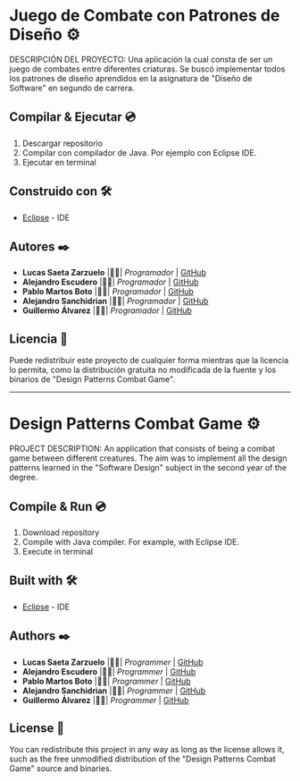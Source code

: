 # Juego de Combate con Patrones de Diseño ⚙️

DESCRIPCIÓN DEL PROYECTO: Una aplicación la cual consta de ser un juego de combates entre diferentes criaturas. Se buscó implementar todos los patrones de diseño aprendidos en la asignatura de "Diseño de Software" en segundo de carrera. 

## Compilar & Ejecutar 💿

1. Descargar repositorio
2. Compilar con compilador de Java. Por ejemplo con Eclipse IDE.
3. Ejecutar en terminal

## Construido con 🛠️

* [Eclipse](https://eclipseide.org/) - IDE

## Autores ✒️

* **Lucas Saeta Zarzuelo** |👨‍💻| *Programador* | [GitHub](https://github.com/lucassaeta)
* **Alejandro Escudero** |👨‍💻| *Programador* | [GitHub](https://github.com/JBazte)
* **Pablo Martos Boto** |👨‍💻| *Programador* | [GitHub](https://github.com/Pablotts)
* **Alejandro Sanchidrian** |👨‍💻| *Programador* | [GitHub](https://github.com/asanchdrian) 
* **Guillermo Álvarez** |👨‍💻| *Programador* | [GitHub](https://github.com/guilleslater)

## Licencia 📄

Puede redistribuir este proyecto de cualquier forma mientras que la licencia lo permita, como la distribución gratuita no modificada de la fuente y los binarios de "Design Patterns Combat Game".

---

# Design Patterns Combat Game ⚙️

PROJECT DESCRIPTION: An application that consists of being a combat game between different creatures. The aim was to implement all the design patterns learned in the "Software Design" subject in the second year of the degree.

## Compile & Run 💿

1. Download repository
2. Compile with Java compiler. For example, with Eclipse IDE.
3. Execute in terminal

## Built with 🛠️

* [Eclipse](https://eclipseide.org/) - IDE

## Authors ✒️

* **Lucas Saeta Zarzuelo** |👨‍💻| *Programmer* | [GitHub](https://github.com/lucassaeta)
* **Alejandro Escudero** |👨‍💻| *Programmer* | [GitHub](https://github.com/JBazte)
* **Pablo Martos Boto** |👨‍💻| *Programmer* | [GitHub](https://github.com/Pablotts)
* **Alejandro Sanchidrian** |👨‍💻| *Programmer* | [GitHub](https://github.com/asanchdrian) 
* **Guillermo Álvarez** |👨‍💻| *Programmer* | [GitHub](https://github.com/guilleslater)

## License 📄

You can redistribute this project in any way as long as the license allows it, such as the free unmodified distribution of the "Design Patterns Combat Game" source and binaries.
